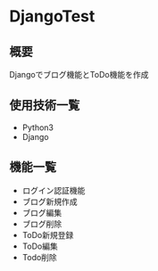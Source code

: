 # DjangoTest
## 概要
Djangoでブログ機能とToDo機能を作成

## 使用技術一覧
- Python3
- Django

## 機能一覧
- ログイン認証機能
- ブログ新規作成
- ブログ編集
- ブログ削除
- ToDo新規登録
- ToDo編集
- Todo削除
